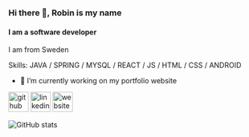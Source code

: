 ### Hi there 👋, Robin is my name
#### I am a software developer
I am from Sweden

Skills: JAVA / SPRING / MYSQL / REACT / JS / HTML / CSS / ANDROID

- 🔭 I’m currently working on my portfolio website 


[<img src='https://cdn.jsdelivr.net/npm/simple-icons@3.0.1/icons/github.svg' alt='github' height='40'>](https://github.com/misterZink)  [<img src='https://cdn-icons-png.flaticon.com/512/174/174857.png' alt='linkedin' height='40'>](https://www.linkedin.com/in/robin-heidari/)  [<img src='https://cdn.jsdelivr.net/npm/simple-icons@3.0.1/icons/icloud.svg' alt='website' height='40'>](https://robinheidari.com)  

![GitHub stats](https://github-readme-stats.vercel.app/api?username=misterZink&show_icons=true)  

